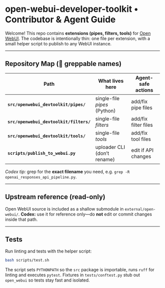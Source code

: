 # open-webui-developer-toolkit • Contributor & Agent Guide
Welcome! This repo contains **extensions (pipes, filters, tools)** for
[Open WebUI](https://github.com/open-webui/open-webui). The codebase is intentionally
thin: one file per extension, with a small helper script to publish to any WebUI
instance.

---

## Repository Map (👀 greppable names)

| Path | What lives here | Agent-safe actions |
|------|-----------------|--------------------|
| **`src/openwebui_devtoolkit/pipes/`** | single-file *pipes* (Python) | add/fix pipe files |
| **`src/openwebui_devtoolkit/filters/`** | single-file *filters* | add/fix filter files |
| **`src/openwebui_devtoolkit/tools/`** | single-file *tools* | add/fix tool files |
| **`scripts/publish_to_webui.py`** | uploader CLI (don’t rename) | edit if API changes |

*Codex tip:* grep for the **exact filename** you need, e.g. `grep -R openai_responses_api_pipeline.py`.

---

## Upstream reference (read-only)
Open WebUI source is included as a shallow submodule in `external/open-webui/`.
**Codex:** use it for reference only—do **not** edit or commit changes
inside that path.

---

## Tests
Run linting and tests with the helper script:

```bash
bash scripts/test.sh
```

The script sets ``PYTHONPATH`` so the ``src`` package is importable, runs
``ruff`` for linting and executes ``pytest``. Fixtures in
``tests/conftest.py`` stub out ``open_webui`` so tests stay fast and isolated.

